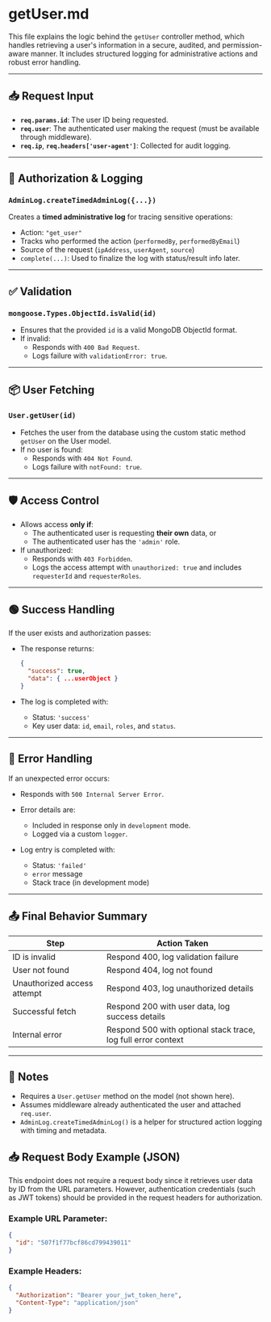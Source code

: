 # getUser.md

This file explains the logic behind the `getUser` controller method, which handles retrieving a user's information in a secure, audited, and permission-aware manner. It includes structured logging for administrative actions and robust error handling.

---

## 📥 Request Input
- **`req.params.id`**: The user ID being requested.
- **`req.user`**: The authenticated user making the request (must be available through middleware).
- **`req.ip`**, **`req.headers['user-agent']`**: Collected for audit logging.

---

## 🔐 Authorization & Logging

### `AdminLog.createTimedAdminLog({...})`
Creates a **timed administrative log** for tracing sensitive operations:
- Action: `"get_user"`
- Tracks who performed the action (`performedBy`, `performedByEmail`)
- Source of the request (`ipAddress`, `userAgent`, `source`)
- `complete(...)`: Used to finalize the log with status/result info later.

---

## ✅ Validation

### `mongoose.Types.ObjectId.isValid(id)`
- Ensures that the provided `id` is a valid MongoDB ObjectId format.
- If invalid:
  - Responds with `400 Bad Request`.
  - Logs failure with `validationError: true`.

---

## 📦 User Fetching

### `User.getUser(id)`
- Fetches the user from the database using the custom static method `getUser` on the User model.
- If no user is found:
  - Responds with `404 Not Found`.
  - Logs failure with `notFound: true`.

---

## 🛡️ Access Control

- Allows access **only if**:
  - The authenticated user is requesting **their own** data, or
  - The authenticated user has the `'admin'` role.
- If unauthorized:
  - Responds with `403 Forbidden`.
  - Logs the access attempt with `unauthorized: true` and includes `requesterId` and `requesterRoles`.

---

## 🟢 Success Handling

If the user exists and authorization passes:
- The response returns:  
  ```json
  {
    "success": true,
    "data": { ...userObject }
  }


* The log is completed with:

  * Status: `'success'`
  * Key user data: `id`, `email`, `roles`, and `status`.

---

## 🔴 Error Handling

If an unexpected error occurs:

* Responds with `500 Internal Server Error`.
* Error details are:

  * Included in response only in `development` mode.
  * Logged via a custom `logger`.
* Log entry is completed with:

  * Status: `'failed'`
  * `error` message
  * Stack trace (in development mode)

---

## 📤 Final Behavior Summary

| Step                        | Action Taken                                                  |
| --------------------------- | ------------------------------------------------------------- |
| ID is invalid               | Respond 400, log validation failure                           |
| User not found              | Respond 404, log not found                                    |
| Unauthorized access attempt | Respond 403, log unauthorized details                         |
| Successful fetch            | Respond 200 with user data, log success details               |
| Internal error              | Respond 500 with optional stack trace, log full error context |

---

## 📘 Notes

* Requires a `User.getUser` method on the model (not shown here).
* Assumes middleware already authenticated the user and attached `req.user`.
* `AdminLog.createTimedAdminLog()` is a helper for structured action logging with timing and metadata.


## 📥 Request Body Example (JSON)

This endpoint does not require a request body since it retrieves user data by ID from the URL parameters. However, authentication credentials (such as JWT tokens) should be provided in the request headers for authorization.

### Example URL Parameter:
```json
{
  "id": "507f1f77bcf86cd799439011"
}
````

### Example Headers:

```json
{
  "Authorization": "Bearer your_jwt_token_here",
  "Content-Type": "application/json"
}
```
